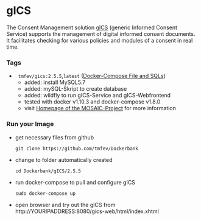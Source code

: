 # gICS #
The Consent Management solution [gICS](https://mosaic-greifswald.de/werkzeuge-und-vorlagen/einwilligungsmanagement-gics.html) (generic Informed Consent Service) supports the management of digital informed consent documents. It facilitates checking  for various policies and modules of a consent in real time. 

### Tags
* ` tmfev/gics:2.5.5`,`latest` ([Docker-Compose File and SQLs](https://github.com/tmfev/Dockerbank/tree/master/gICS/2.5.5))
  - added: install MySQL5.7
  - added: mySQL-Skript to create database
  - added: wildfly to run gICS-Service and gICS-Webfrontend
  - tested with docker v1.10.3 and docker-compose v1.8.0
  - visit [Homepage of the MOSAIC-Project](https://mosaic-greifswald.de/werkzeuge-und-vorlagen/einwilligungsmanagement-gics.html) for more information

### Run your Image
* get necessary files from github
  ```
  git clone https://github.com/tmfev/Dockerbank
  ```
* change to folder automatically created
  ```
  cd Dockerbank/gICS/2.5.5
  ```
* run docker-compose to pull and configure gICS
  ```
  sudo docker-compose up
  ```
* open browser and try out the gICS from http://YOURIPADDRESS:8080/gics-web/html/index.xhtml
